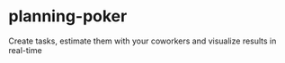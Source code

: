 # planning-poker
Create tasks, estimate them with your coworkers and visualize results in real-time
